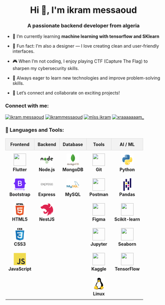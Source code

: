 <h1 align="center">Hi 👋, I'm ikram messaoud</h1>
<h3 align="center">A passionate backend developer from algeria</h3>



- 🌱 I’m currently learning **machine learning with tensorflow  and SKlearn**

- 🎨 Fun fact: I’m also a designer — I love creating clean and user-friendly interfaces.

- 🎮 When I’m not coding, I enjoy playing CTF (Capture The Flag) to sharpen my cybersecurity skills.

- 🚀 Always eager to learn new technologies and improve problem-solving skills.

- 🔗 Let’s connect and collaborate on exciting projects!



<h3 align="left">Connect with me:</h3>
<p align="left">
<a href="www.linkedin.com/in/ikram-messaoud" target="blank"><img align="center" src="https://raw.githubusercontent.com/rahuldkjain/github-profile-readme-generator/master/src/images/icons/Social/linked-in-alt.svg" alt="ikram messaoud" height="30" width="40" /></a>
<a href="https://kaggle.com/ikrammessaoud" target="blank"><img align="center" src="https://raw.githubusercontent.com/rahuldkjain/github-profile-readme-generator/master/src/images/icons/Social/kaggle.svg" alt="ikrammessaoud" height="30" width="40" /></a>
<a href="https://fb.com/mïss ikram" target="blank"><img align="center" src="https://raw.githubusercontent.com/rahuldkjain/github-profile-readme-generator/master/src/images/icons/Social/facebook.svg" alt="mïss ikram" height="30" width="40" /></a>
<a href="https://instagram.com/xraaaaaaam_" target="blank"><img align="center" src="https://raw.githubusercontent.com/rahuldkjain/github-profile-readme-generator/master/src/images/icons/Social/instagram.svg" alt="xraaaaaaam_" height="30" width="40" /></a>
</p>

<h3 align="left">🚀 Languages and Tools:</h3>
<table style="width:100%; border-collapse: collapse;">
  <thead>
    <tr style="background-color: #f2f2f2;">
      <th style="text-align:center; padding: 10px; border: 1px solid #ddd;">Frontend</th>
      <th style="text-align:center; padding: 10px; border: 1px solid #ddd;">Backend</th>
      <th style="text-align:center; padding: 10px; border: 1px solid #ddd;">Database</th>
      <th style="text-align:center; padding: 10px; border: 1px solid #ddd;">Tools</th>
      <th style="text-align:center; padding: 10px; border: 1px solid #ddd;">AI / ML</th>
    </tr>
  </thead>
  <tbody>
    <tr>
      <td align="center" style="padding:10px;"><a href="https://flutter.dev" target="_blank"><img src="https://www.vectorlogo.zone/logos/flutterio/flutterio-icon.svg" width="40" height="40"/></a><br/><strong>Flutter</strong></td>
      <td align="center" style="padding:10px;"><a href="https://nodejs.org" target="_blank"><img src="https://raw.githubusercontent.com/devicons/devicon/master/icons/nodejs/nodejs-original-wordmark.svg" width="40" height="40"/></a><br/><strong>Node.js</strong></td>
      <td align="center" style="padding:10px;"><a href="https://www.mongodb.com/" target="_blank"><img src="https://raw.githubusercontent.com/devicons/devicon/master/icons/mongodb/mongodb-original-wordmark.svg" width="40" height="40"/></a><br/><strong>MongoDB</strong></td>
      <td align="center" style="padding:10px;"><a href="https://git-scm.com/" target="_blank"><img src="https://www.vectorlogo.zone/logos/git-scm/git-scm-icon.svg" width="40" height="40"/></a><br/><strong>Git</strong></td>
      <td align="center" style="padding:10px;"><a href="https://www.python.org" target="_blank"><img src="https://raw.githubusercontent.com/devicons/devicon/master/icons/python/python-original.svg" width="40" height="40"/></a><br/><strong>Python</strong></td>
    </tr>
    <tr>
      <td align="center" style="padding:10px;"><a href="https://getbootstrap.com" target="_blank"><img src="https://raw.githubusercontent.com/devicons/devicon/master/icons/bootstrap/bootstrap-plain-wordmark.svg" width="40" height="40"/></a><br/><strong>Bootstrap</strong></td>
      <td align="center" style="padding:10px;"><a href="https://expressjs.com" target="_blank"><img src="https://raw.githubusercontent.com/devicons/devicon/master/icons/express/express-original-wordmark.svg" width="40" height="40"/></a><br/><strong>Express</strong></td>
      <td align="center" style="padding:10px;"><a href="https://www.mysql.com/" target="_blank"><img src="https://raw.githubusercontent.com/devicons/devicon/master/icons/mysql/mysql-original-wordmark.svg" width="40" height="40"/></a><br/><strong>MySQL</strong></td>
      <td align="center" style="padding:10px;"><a href="https://postman.com" target="_blank"><img src="https://www.vectorlogo.zone/logos/getpostman/getpostman-icon.svg" width="40" height="40"/></a><br/><strong>Postman</strong></td>
      <td align="center" style="padding:10px;"><a href="https://pandas.pydata.org/" target="_blank"><img src="https://raw.githubusercontent.com/devicons/devicon/2ae2a900d2f041da66e950e4d48052658d850630/icons/pandas/pandas-original.svg" width="40" height="40"/></a><br/><strong>Pandas</strong></td>
    </tr>
    <tr>
      <td align="center" style="padding:10px;"><a href="https://www.w3.org/html/" target="_blank"><img src="https://raw.githubusercontent.com/devicons/devicon/master/icons/html5/html5-original-wordmark.svg" width="40" height="40"/></a><br/><strong>HTML5</strong></td>
      <td align="center" style="padding:10px;"><a href="https://nestjs.com/" target="_blank"><img src="https://raw.githubusercontent.com/devicons/devicon/master/icons/nestjs/nestjs-plain.svg" width="40" height="40"/></a><br/><strong>NestJS</strong></td>
      <td></td>
      <td align="center" style="padding:10px;"><a href="https://www.figma.com/" target="_blank"><img src="https://www.vectorlogo.zone/logos/figma/figma-icon.svg" width="40" height="40"/></a><br/><strong>Figma</strong></td>
      <td align="center" style="padding:10px;"><a href="https://scikit-learn.org/" target="_blank"><img src="https://upload.wikimedia.org/wikipedia/commons/0/05/Scikit_learn_logo_small.svg" width="40" height="40"/></a><br/><strong>Scikit-learn</strong></td>
    </tr>
    <tr>
      <td align="center" style="padding:10px;"><a href="https://www.w3schools.com/css/" target="_blank"><img src="https://raw.githubusercontent.com/devicons/devicon/master/icons/css3/css3-original-wordmark.svg" width="40" height="40"/></a><br/><strong>CSS3</strong></td>
      <td></td>
      <td></td>
      <td align="center" style="padding:10px;"><a href="https://jupyter.org/" target="_blank"><img src="https://upload.wikimedia.org/wikipedia/commons/3/38/Jupyter_logo.svg" width="40" height="40"/></a><br/><strong>Jupyter</strong></td>
      <td align="center" style="padding:10px;"><a href="https://seaborn.pydata.org/" target="_blank"><img src="https://seaborn.pydata.org/_images/logo-mark-lightbg.svg" width="40" height="40"/></a><br/><strong>Seaborn</strong></td>
    </tr>
    <tr>
      <td align="center" style="padding:10px;"><a href="https://developer.mozilla.org/en-US/docs/Web/JavaScript" target="_blank"><img src="https://raw.githubusercontent.com/devicons/devicon/master/icons/javascript/javascript-original.svg" width="40" height="40"/></a><br/><strong>JavaScript</strong></td>
      <td></td>
      <td></td>
      <td align="center" style="padding:10px;"><a href="https://www.kaggle.com/" target="_blank"><img src="https://upload.wikimedia.org/wikipedia/commons/7/7c/Kaggle_logo.png" width="40" height="40"/></a><br/><strong>Kaggle</strong></td>
      <td align="center" style="padding:10px;"><a href="https://www.tensorflow.org" target="_blank"><img src="https://www.vectorlogo.zone/logos/tensorflow/tensorflow-icon.svg" width="40" height="40"/></a><br/><strong>TensorFlow</strong></td>
    </tr>
    <tr>
      <td align="center" style="padding:10px;"></td>
      <td></td>
      <td></td>
      <td align="center" style="padding:10px;"><a href="https://www.linux.org/" target="_blank"><img src="https://raw.githubusercontent.com/devicons/devicon/master/icons/linux/linux-original.svg" width="40" height="40"/></a><br/><strong>Linux</strong></td>
      <td></td>
    </tr>
  </tbody>
</table>


